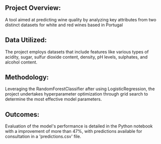 ## Project Overview:
A tool aimed at predicting wine quality by analyzing key attributes from two distinct datasets for white and red wines based in Portugal

## Data Utilized:
The project employs datasets that include features like various types of acidity, sugar, sulfur dioxide content, density, pH levels, sulphates, and alcohol content.

## Methodology:
Leveraging the RandomForestClassifier after using LogisticRegression, the project undertakes hyperparameter optimization through grid search to determine the most effective model parameters.

## Outcomes:
Evaluation of the model's performance is detailed in the Python notebook with a improvement of more than 47%, with predictions available for consultation in a 'predictions.csv' file.






